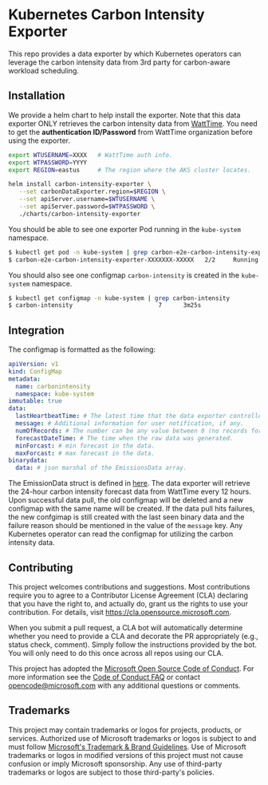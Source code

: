 # Kubernetes Carbon Intensity Exporter

This repo provides a data exporter by which Kubernetes operators can leverage the carbon intensity data from 3rd party for carbon-aware workload scheduling.

## Installation

We provide a helm chart to help install the exporter. Note that this data exporter ONLY retrieves the carbon intensity data from 
[WattTime](https://www.watttime.org/). You need to get the **authentication ID/Password** from WattTime organization before using the exporter.

```bash
export WTUSERNAME=XXXX   # WattTime auth info.
export WTPASSWORD=YYYY
export REGION=eastus     # The region where the AKS cluster locates.

helm install carbon-intensity-exporter \
   --set carbonDataExporter.region=$REGION \
   --set apiServer.username=$WTUSERNAME \
   --set apiServer.password=$WTPASSWORD \
   ./charts/carbon-intensity-exporter
```
You should be able to see one exporter Pod running in the `kube-system` namespace.
```bash
$ kubectl get pod -n kube-system | grep carbon-e2e-carbon-intensity-exporter
$ carbon-e2e-carbon-intensity-exporter-XXXXXXX-XXXXX   2/2     Running   0          3m25s
```

You should also see one configmap `carbon-intensity` is created in the `kube-system` namespace.
```bash
$ kubectl get configmap -n kube-system | grep carbon-intensity
$ carbon-intensity                        7      3m25s
```

## Integration
The configmap is formatted as the following:

```yaml
apiVersion: v1
kind: ConfigMap
metadata:
  name: carbonintensity
  namespace: kube-system
immutable: true
data:
  lastHeartbeatTime: # The latest time that the data exporter controller sends the data. 
  message: # Additional information for user notification, if any. 
  numOfRecords: # The number can be any value between 0 (no records for the current location) and 24 * 12. 
  forecastDateTime: # The time when the raw data was generated.
  minForcast: # min forecast in the data.
  maxForcast: # max forecast in the data.
binarydata: 
  data: # json marshal of the EmissionsData array.
```

The EmissionData struct is defined in [here](pkg/sdk/api/emissions_data.go). The data exporter will retrieve the 24-hour carbon intensity forecast data
from WattTime every 12 hours. Upon successful data pull, the old configmap will be deleted and a new configmap with the same name will be created.
If the data pull hits failures, the new confgimap is still created with the last seen binary data and the failure reason should be mentioned in the value
of the `message` key. Any Kubernetes operator can read the configmap for utilizing the carbon intensity data.


## Contributing

This project welcomes contributions and suggestions.  Most contributions require you to agree to a
Contributor License Agreement (CLA) declaring that you have the right to, and actually do, grant us
the rights to use your contribution. For details, visit https://cla.opensource.microsoft.com.

When you submit a pull request, a CLA bot will automatically determine whether you need to provide
a CLA and decorate the PR appropriately (e.g., status check, comment). Simply follow the instructions
provided by the bot. You will only need to do this once across all repos using our CLA.

This project has adopted the [Microsoft Open Source Code of Conduct](https://opensource.microsoft.com/codeofconduct/).
For more information see the [Code of Conduct FAQ](https://opensource.microsoft.com/codeofconduct/faq/) or
contact [opencode@microsoft.com](mailto:opencode@microsoft.com) with any additional questions or comments.

## Trademarks

This project may contain trademarks or logos for projects, products, or services. Authorized use of Microsoft 
trademarks or logos is subject to and must follow 
[Microsoft's Trademark & Brand Guidelines](https://www.microsoft.com/en-us/legal/intellectualproperty/trademarks/usage/general).
Use of Microsoft trademarks or logos in modified versions of this project must not cause confusion or imply Microsoft sponsorship.
Any use of third-party trademarks or logos are subject to those third-party's policies.

